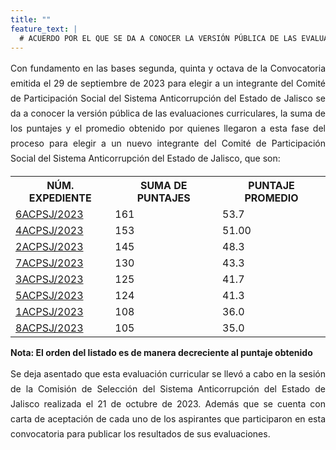 ```yaml
---
title: ""
feature_text: |
  # ACUERDO POR EL QUE SE DA A CONOCER LA VERSIÓN PÚBLICA DE LAS EVALUACIONES CURRICULARES, LA SUMA DE LOS PUNTAJES Y EL PROMEDIO OBTENIDO POR QUIENES LLEGARON A ESTA FASE DEL PROCESO PARA ELEGIR A UN NUEVO INTEGRANTE DEL COMITÉ DE PARTICIPACIÓN SOCIAL DEL SISTEMA ANTICORRUPCIÓN DEL ESTADO DE JALISCO 
---
```

<div style="text-align:justify; line-height: 1.5rem"><span>Con fundamento en las bases segunda, quinta y octava de la Convocatoria emitida el 29 de septiembre de 2023 para elegir a un integrante del Comité de Participación Social del Sistema Anticorrupción del Estado de Jalisco se da a conocer la versión pública de las evaluaciones curriculares, la suma de los puntajes y el promedio obtenido por quienes llegaron a esta fase del proceso para elegir a un nuevo integrante del Comité de Participación Social del Sistema Anticorrupción del Estado de Jalisco, que son:
</span></div>
<p></p>
<p></p>
<table class="table3"><tbody>

<tr><th><b>NÚM. EXPEDIENTE</b></th><th><b>SUMA DE PUNTAJES</b></th><th><b>PUNTAJE PROMEDIO</b></th></tr>

<tr><td><a href="/cedulas/04-ACPSJ-2020.pdf">6ACPSJ/2023</a><span style="color:#75bec4;"></span></td><td><div><span>161</span></div></td><td><div><span>53.7</span></div></td></tr>

<tr><td><a href="/cedulas/16-ACPSJ-2020.pdf">4ACPSJ/2023</a><span style="color:#75bec4;"></span></td><td><div><span>153</span></div></td><td><div><span>51.00</span></div></td></tr>

<tr><td><a href="/cedulas/07-ACPSJ-2020.pdf">2ACPSJ/2023</a><span style="color:#75bec4;"></span></td><td><div><span>145</span></div></td><td><div><span>48.3</span></div></td></tr>

<tr><td><a href="/cedulas/18-ACPSJ-2020.pdf">7ACPSJ/2023</a><span style="color:#75bec4;"></span></td><td><div><span>130</span></div></td><td><div><span>43.3</span></div></td></tr>

<tr><td><a href="/cedulas/15-ACPSJ-2020.pdf">3ACPSJ/2023</a><span style="color:#75bec4;"></span></td><td><div><span>125</span></div></td><td><div><span>41.7</span></div></td></tr>

<tr><td><a href="/cedulas/03-ACPSJ-2020.pdf">5ACPSJ/2023</a><span style="color:#75bec4;"></span></td><td><div><span>124</span></div></td><td><div><span>41.3</span></div></td></tr>

<tr><td><a href="/cedulas/02-ACPSJ-2020.pdf">1ACPSJ/2023</a><span style="color:#75bec4;"></span></td><td><div><span>108</span></div></td><td><div><span>36.0</span></div></td></tr>

<tr><td><a href="/cedulas/05-ACPSJ-2020.pdf">8ACPSJ/2023</a><span style="color:#75bec4;"></span></td><td><div><span>105</span></div></td><td><div><span>35.0</span></div></td></tr>

</tbody></table>
<p></p>
<p><strong> Nota: El orden del listado es de manera decreciente al puntaje obtenido </strong></p>
<p></p>
<div style="text-align:justify; line-height: 1.5rem"><span>Se deja asentado que esta evaluación curricular se llevó a cabo en la sesión de la Comisión de Selección del Sistema Anticorrupción del Estado de Jalisco realizada el 21 de octubre de 2023. Además que se cuenta con carta de aceptación de cada uno de los aspirantes que participaron en esta convocatoria para publicar los resultados de sus evaluaciones. 
